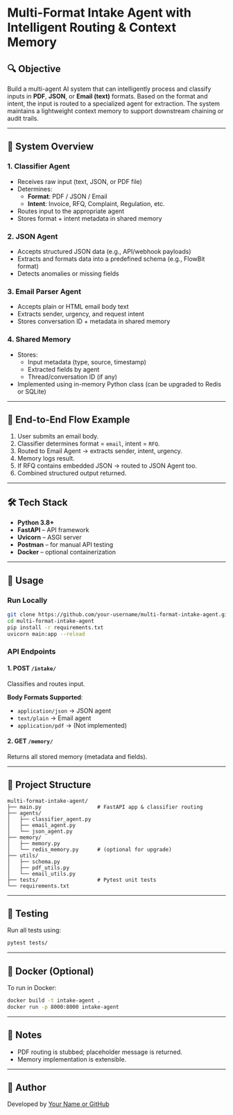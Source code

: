 
# Multi-Format Intake Agent with Intelligent Routing & Context Memory

## 🔍 Objective

Build a multi-agent AI system that can intelligently process and classify inputs in **PDF**, **JSON**, or **Email (text)** formats. Based on the format and intent, the input is routed to a specialized agent for extraction. The system maintains a lightweight context memory to support downstream chaining or audit trails.

---

## 🧠 System Overview

### 1. Classifier Agent
- Receives raw input (text, JSON, or PDF file)
- Determines:
  - **Format**: PDF / JSON / Email
  - **Intent**: Invoice, RFQ, Complaint, Regulation, etc.
- Routes input to the appropriate agent
- Stores format + intent metadata in shared memory

### 2. JSON Agent
- Accepts structured JSON data (e.g., API/webhook payloads)
- Extracts and formats data into a predefined schema (e.g., FlowBit format)
- Detects anomalies or missing fields

### 3. Email Parser Agent
- Accepts plain or HTML email body text
- Extracts sender, urgency, and request intent
- Stores conversation ID + metadata in shared memory

### 4. Shared Memory
- Stores:
  - Input metadata (type, source, timestamp)
  - Extracted fields by agent
  - Thread/conversation ID (if any)
- Implemented using in-memory Python class (can be upgraded to Redis or SQLite)

---

## 🔄 End-to-End Flow Example

1. User submits an email body.
2. Classifier determines format = `email`, intent = `RFQ`.
3. Routed to Email Agent → extracts sender, intent, urgency.
4. Memory logs result.
5. If RFQ contains embedded JSON → routed to JSON Agent too.
6. Combined structured output returned.

---

## 🛠️ Tech Stack

- **Python 3.8+**
- **FastAPI** – API framework
- **Uvicorn** – ASGI server
- **Postman** – for manual API testing
- **Docker** – optional containerization

---

## 🚀 Usage

### Run Locally

```bash
git clone https://github.com/your-username/multi-format-intake-agent.git
cd multi-format-intake-agent
pip install -r requirements.txt
uvicorn main:app --reload
```

### API Endpoints

#### 1. POST `/intake/`

Classifies and routes input.

**Body Formats Supported**:
- `application/json` → JSON agent
- `text/plain` → Email agent
- `application/pdf` → (Not implemented)

#### 2. GET `/memory/`
Returns all stored memory (metadata and fields).

---

## 📂 Project Structure

```
multi-format-intake-agent/
├── main.py                  # FastAPI app & classifier routing
├── agents/
│   ├── classifier_agent.py
│   ├── email_agent.py
│   └── json_agent.py
├── memory/
│   ├── memory.py
│   └── redis_memory.py      # (optional for upgrade)
├── utils/
│   ├── schema.py
│   ├── pdf_utils.py
│   └── email_utils.py
├── tests/                   # Pytest unit tests
└── requirements.txt
```

---

## 🧪 Testing

Run all tests using:

```bash
pytest tests/
```

---

## 🐳 Docker (Optional)

To run in Docker:

```bash
docker build -t intake-agent .
docker run -p 8000:8000 intake-agent
```

---

## 📌 Notes

- PDF routing is stubbed; placeholder message is returned.
- Memory implementation is extensible.

---

## 👤 Author

Developed by [Your Name or GitHub](https://github.com/your-username)
